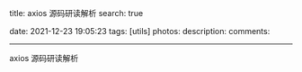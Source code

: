 title: axios 源码研读解析
search: true

date: 2021-12-23 19:05:23
tags: [utils]
photos:
description:
comments:

---

axios 源码研读解析
